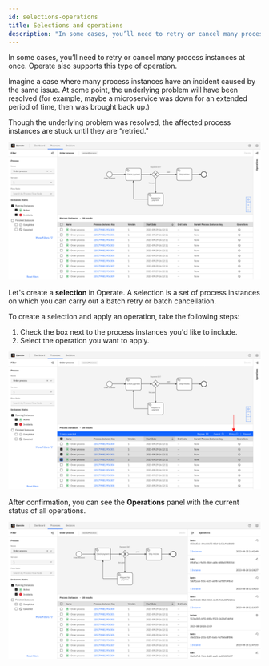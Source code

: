 ```yaml
---
id: selections-operations
title: Selections and operations
description: "In some cases, you’ll need to retry or cancel many process instances at once."
---
```


In some cases, you’ll need to retry or cancel many process instances at once. Operate also supports this type of operation.

Imagine a case where many process instances have an incident caused by the same issue. At some point, the underlying problem will have been resolved (for example, maybe a microservice was down for an extended period of time, then was brought back up.)

Though the underlying problem was resolved, the affected process instances are stuck until they are “retried."

![operate-batch-retry](./img/selections-and-operations/operate-many-instances-with-incident.png)

Let's create a **selection** in Operate. A selection is a set of process instances on which you can carry out a batch retry or batch cancellation.

To create a selection and apply an operation, take the following steps:

1. Check the box next to the process instances you'd like to include.
2. Select the operation you want to apply.

![operate-batch-retry](./img/selections-and-operations/operate-select-operation.png)

After confirmation, you can see the **Operations** panel with the current status of all operations.

![operate-batch-retry](./img/selections-and-operations/operate-operations-panel.png)
